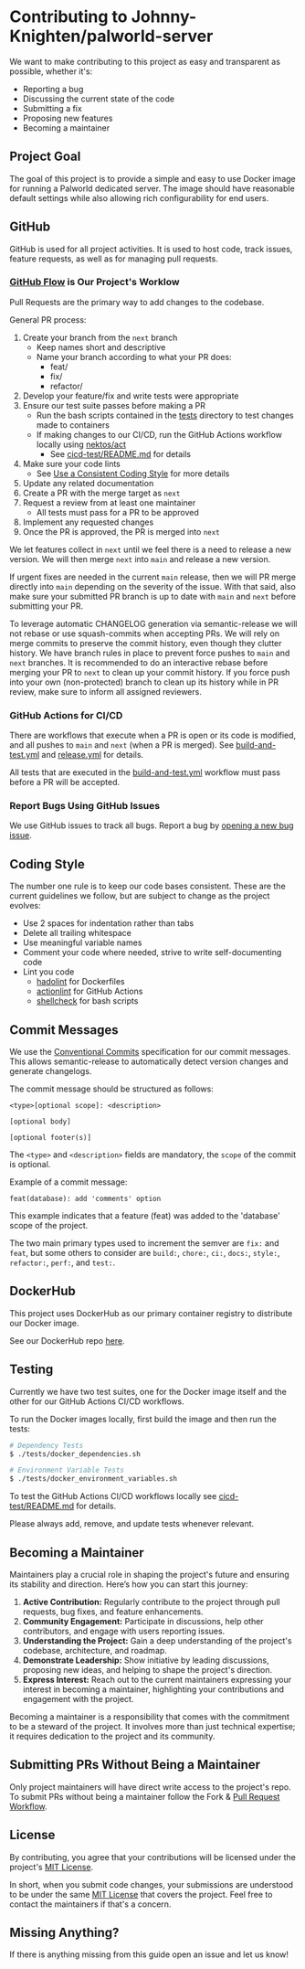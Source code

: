 # Contributing to Johnny-Knighten/palworld-server

We want to make contributing to this project as easy and transparent as possible, whether it's:

- Reporting a bug
- Discussing the current state of the code
- Submitting a fix
- Proposing new features
- Becoming a maintainer

## Project Goal

The goal of this project is to provide a simple and easy to use Docker image for running a Palworld dedicated server. The image should have reasonable default settings while also allowing rich configurability for end users.

## GitHub

GitHub is used for all project activities. It is used to host code, track issues, feature requests, as well as for managing pull requests.

### [GitHub Flow](https://docs.github.com/en/get-started/quickstart/github-flow) is Our Project's Worklow

Pull Requests are the primary way to add changes to the codebase.

General PR process:

1. Create your branch from the `next` branch
    * Keep names short and descriptive
    * Name your branch according to what your PR does:
      * feat/<feature-name>
      * fix/<issue-name>
      * refactor/<what-is-refactored>
2. Develop your feature/fix and write tests were appropriate
3. Ensure our test suite passes before making a PR
    * Run the bash scripts contained in the [tests](./tests) directory to test changes made to containers
    * If making changes to our CI/CD, run the GitHub Actions workflow locally using [nektos/act](https://github.com/nektos/act)
      * See [cicd-test/README.md](./cicd-test/README.md) for details
4. Make sure your code lints
    * See [Use a Consistent Coding Style](#use-a-consistent-coding-style) for more details
5. Update any related documentation
6. Create a PR with the merge target as `next`
7. Request a review from at least one maintainer
    * All tests must pass for a PR to be approved
8. Implement any requested changes
9. Once the PR is approved, the PR is merged into `next`

We let features collect in `next` until we feel there is a need to release a new version. We will then merge `next` into `main` and release a new version.

If urgent fixes are needed in the current `main` release, then we will PR merge directly into `main` depending on the severity of the issue. With that said, also make sure your submitted PR branch is up to date with `main` and `next` before submitting your PR.

To leverage automatic CHANGELOG generation via semantic-release we will not rebase or use squash-commits when accepting PRs. We will rely on merge commits to preserve the commit history, even though they clutter history. We have branch rules in place to prevent force pushes to `main` and `next` branches. It is recommended to do an interactive rebase before merging your PR to `next` to clean up your commit history. If you force push into your own (non-protected) branch to clean up its history while in PR review, make sure to inform all assigned reviewers.

### GitHub Actions for CI/CD

There are workflows that execute when a PR is open or its code is modified, and all pushes to `main` and `next` (when a PR is merged). See [build-and-test.yml](./.github/workflows/build-and-test.yml) and [release.yml](./.github/workflows/release.yml) for details.

All tests that are executed in the [build-and-test.yml](./.github/workflows/build-and-test.yml) workflow must pass before a PR will be accepted.

### Report Bugs Using GitHub Issues

We use GitHub issues to track all bugs. Report a bug by [opening a new bug issue](https://github.com/Johnny-Knighten/ark-sa-server/issues/new?assignees=Johnny-Knighten&labels=bug&projects=&template=bug-report.md&title=%7BBUG%7D).

## Coding Style

The number one rule is to keep our code bases consistent. These are the current guidelines we follow, but are subject to change as the project evolves:

* Use 2 spaces for indentation rather than tabs
* Delete all trailing whitespace
* Use meaningful variable names
* Comment your code where needed, strive to write self-documenting code
* Lint you code
  * [hadolint](https://github.com/hadolint/hadolint) for Dockerfiles
  * [actionlint](https://github.com/rhysd/actionlint) for GitHub Actions
  * [shellcheck](https://github.com/koalaman/shellcheck) for bash scripts

## Commit Messages

We use the [Conventional Commits](https://www.conventionalcommits.org/) specification for our commit messages. This allows semantic-release to automatically detect version changes and generate changelogs.

The commit message should be structured as follows:
```
<type>[optional scope]: <description>

[optional body]

[optional footer(s)]
```
The `<type>` and `<description>` fields are mandatory, the `scope` of the commit is optional.

Example of a commit message:
```
feat(database): add 'comments' option
```

This example indicates that a feature (feat) was added to the 'database' scope of the project.

The two main primary types used to increment the semver are `fix:` and `feat`, but some others to consider are `build:`, `chore:`, `ci:`, `docs:`, `style:`, `refactor:`, `perf:`, and `test:`.


## DockerHub

This project uses DockerHub as our primary container registry to distribute our Docker
image. 

See our DockerHub repo [here](https://hub.docker.com/r/johnnyknighten/palworld-server).

## Testing

Currently we have two test suites, one for the Docker image itself and the other for our GitHub Actions CI/CD workflows.

To run the Docker images locally, first build the image and then run the tests:
```bash
# Dependency Tests
$ ./tests/docker_dependencies.sh

# Environment Variable Tests
$ ./tests/docker_environment_variables.sh
```

To test the GitHub Actions CI/CD workflows locally see [cicd-test/README.md](./cicd-test/README.md) for details.

Please always add, remove, and update tests whenever relevant.

## Becoming a Maintainer

Maintainers play a crucial role in shaping the project's future and ensuring its stability and direction. Here’s how you can start this journey:

1. **Active Contribution:** Regularly contribute to the project through pull requests, bug fixes, and feature enhancements.
2. **Community Engagement:** Participate in discussions, help other contributors, and engage with users reporting issues.
3. **Understanding the Project:** Gain a deep understanding of the project's codebase, architecture, and roadmap.
4. **Demonstrate Leadership:** Show initiative by leading discussions, proposing new ideas, and helping to shape the project's direction.
5. **Express Interest:** Reach out to the current maintainers expressing your interest in becoming a maintainer, highlighting your contributions and engagement with the project.

Becoming a maintainer is a responsibility that comes with the commitment to be a steward of the project. It involves more than just technical expertise; it requires dedication to the project and its community. 

## Submitting PRs Without Being a Maintainer

Only project maintainers will have direct write access to the project's repo. To submit PRs without being a maintainer follow the Fork & [Pull Request Workflow](https://docs.github.com/en/get-started/quickstart/contributing-to-projects).

## License

By contributing, you agree that your contributions will be licensed under the project's [MIT License](LICENSE).

In short, when you submit code changes, your submissions are understood to be under the same [MIT License](LICENSE) that covers the project. Feel free to contact the maintainers if that's a concern.

## Missing Anything?

If there is anything missing from this guide open an issue and let us know!
